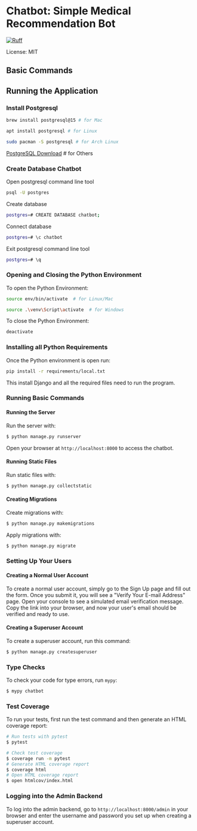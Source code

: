 # Chatbot: Simple Medical Recommendation Bot

[![Ruff](https://img.shields.io/endpoint?url=https://raw.githubusercontent.com/astral-sh/ruff/main/assets/badge/v2.json)](https://github.com/astral-sh/ruff)

License: MIT

## Basic Commands

## Running the Application

### Install Postgresql

```bash
brew install postgresql@15 # for Mac

```
```bash
apt install postgresql # for Linux

```
```bash
sudo pacman -S postgresql # for Arch Linux

```
[PostgreSQL Download](https://www.postgresql.org/download/) # for Others

### Create Database Chatbot

Open postgresql command line  tool
```bash
psql -U postgres
```
Create database
```bash
postgres=# CREATE DATABASE chatbot;
```
Connect database
```bash
postgres=# \c chatbot
```
Exit postgresql command line tool
```bash
postgres=# \q
```
### Opening and Closing the Python Environment

To open the Python Environment:

```bash
source env/bin/activate  # for Linux/Mac
```
```bash
source .\venv\Script\activate  # for Windows
```

To close the Python Environment:

```bash
deactivate
```

### Installing all Python Requirements

Once the Python environment is open run:
```bash
pip install -r requirements/local.txt

```
This install Django and all the required files need to run the program.

### Running Basic Commands

#### Running the Server

Run the server with:

```bash
$ python manage.py runserver
```

Open your browser at `http://localhost:8000` to access the chatbot.

#### Running Static Files

Run static files with:

```bash
$ python manage.py collectstatic
```

#### Creating Migrations

Create migrations with:

```bash
$ python manage.py makemigrations
```

Apply migrations with:

```bash
$ python manage.py migrate
```
### Setting Up Your Users

#### Creating a Normal User Account

To create a normal user account, simply go to the Sign Up page and fill out the form. Once you submit it, you will see a "Verify Your E-mail Address" page. Open your console to see a simulated email verification message. Copy the link into your browser, and now your user's email should be verified and ready to use.

#### Creating a Superuser Account

To create a superuser account, run this command:

```bash
$ python manage.py createsuperuser
```


### Type Checks

To check your code for type errors, run `mypy`:

```bash
$ mypy chatbot
```

### Test Coverage

To run your tests, first run the test command and then generate an HTML coverage report:

```bash
# Run tests with pytest
$ pytest

# Check test coverage
$ coverage run -m pytest
# Generate HTML coverage report
$ coverage html
# Open HTML coverage report
$ open htmlcov/index.html
```

### Logging into the Admin Backend

To log into the admin backend, go to `http://localhost:8000/admin` in your browser and enter the username and password you set up when creating a superuser account.
